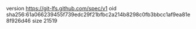 version https://git-lfs.github.com/spec/v1
oid sha256:61a066239455f739edc29f21bfbc2a214b8298c0fb3bbcc1af9ea81e8f926d46
size 21519
